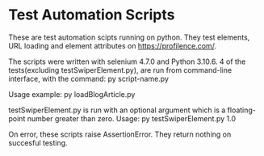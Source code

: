 # Test Automation Scripts

These are test automation scipts running on python.
They test elements, URL loading and element attributes on https://profilence.com/.

The scripts were written with selenium 4.7.0 and Python 3.10.6.
4 of the tests(excluding testSwiperElement.py), are run from command-line interface, with the command:
py script-name.py

Usage example:
  py loadBlogArticle.py
  
testSwiperElement.py is run with an optional argument which is a floating-point number greater than zero.
Usage:
  py testSwiperElement.py 1.0

On error, these scripts raise AssertionError. They return nothing on succesful testing.
